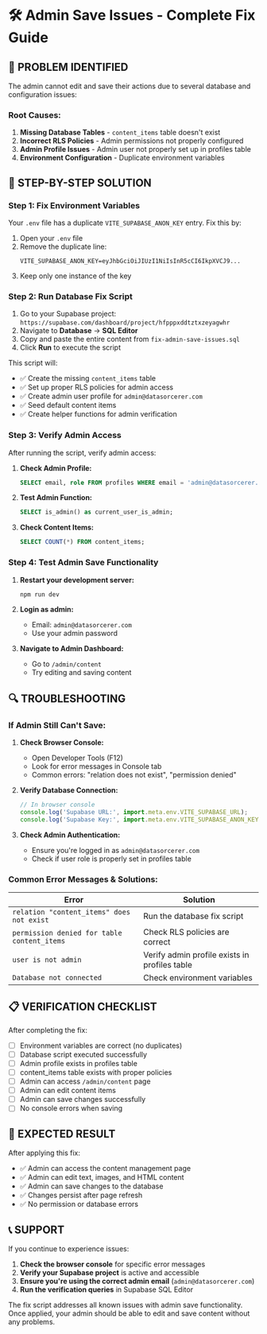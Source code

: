 # 🛠️ Admin Save Issues - Complete Fix Guide

## 🚨 **PROBLEM IDENTIFIED**

The admin cannot edit and save their actions due to several database and configuration issues:

### **Root Causes:**
1. **Missing Database Tables** - `content_items` table doesn't exist
2. **Incorrect RLS Policies** - Admin permissions not properly configured
3. **Admin Profile Issues** - Admin user not properly set up in profiles table
4. **Environment Configuration** - Duplicate environment variables

## 🔧 **STEP-BY-STEP SOLUTION**

### **Step 1: Fix Environment Variables**

Your `.env` file has a duplicate `VITE_SUPABASE_ANON_KEY` entry. Fix this by:

1. Open your `.env` file
2. Remove the duplicate line:
   ```
   VITE_SUPABASE_ANON_KEY=eyJhbGciOiJIUzI1NiIsInR5cCI6IkpXVCJ9...
   ```
3. Keep only one instance of the key

### **Step 2: Run Database Fix Script**

1. Go to your Supabase project: `https://supabase.com/dashboard/project/hfpppxddtztxzeyagwhr`
2. Navigate to **Database** → **SQL Editor**
3. Copy and paste the entire content from `fix-admin-save-issues.sql`
4. Click **Run** to execute the script

This script will:
- ✅ Create the missing `content_items` table
- ✅ Set up proper RLS policies for admin access
- ✅ Create admin user profile for `admin@datasorcerer.com`
- ✅ Seed default content items
- ✅ Create helper functions for admin verification

### **Step 3: Verify Admin Access**

After running the script, verify admin access:

1. **Check Admin Profile:**
   ```sql
   SELECT email, role FROM profiles WHERE email = 'admin@datasorcerer.com';
   ```

2. **Test Admin Function:**
   ```sql
   SELECT is_admin() as current_user_is_admin;
   ```

3. **Check Content Items:**
   ```sql
   SELECT COUNT(*) FROM content_items;
   ```

### **Step 4: Test Admin Save Functionality**

1. **Restart your development server:**
   ```bash
   npm run dev
   ```

2. **Login as admin:**
   - Email: `admin@datasorcerer.com`
   - Use your admin password

3. **Navigate to Admin Dashboard:**
   - Go to `/admin/content`
   - Try editing and saving content

## 🔍 **TROUBLESHOOTING**

### **If Admin Still Can't Save:**

1. **Check Browser Console:**
   - Open Developer Tools (F12)
   - Look for error messages in Console tab
   - Common errors: "relation does not exist", "permission denied"

2. **Verify Database Connection:**
   ```javascript
   // In browser console
   console.log('Supabase URL:', import.meta.env.VITE_SUPABASE_URL);
   console.log('Supabase Key:', import.meta.env.VITE_SUPABASE_ANON_KEY?.substring(0, 20) + '...');
   ```

3. **Check Admin Authentication:**
   - Ensure you're logged in as `admin@datasorcerer.com`
   - Check if user role is properly set in profiles table

### **Common Error Messages & Solutions:**

| Error | Solution |
|-------|----------|
| `relation "content_items" does not exist` | Run the database fix script |
| `permission denied for table content_items` | Check RLS policies are correct |
| `user is not admin` | Verify admin profile exists in profiles table |
| `Database not connected` | Check environment variables |

## 📋 **VERIFICATION CHECKLIST**

After completing the fix:

- [ ] Environment variables are correct (no duplicates)
- [ ] Database script executed successfully
- [ ] Admin profile exists in profiles table
- [ ] content_items table exists with proper policies
- [ ] Admin can access `/admin/content` page
- [ ] Admin can edit content items
- [ ] Admin can save changes successfully
- [ ] No console errors when saving

## 🎯 **EXPECTED RESULT**

After applying this fix:
- ✅ Admin can access the content management page
- ✅ Admin can edit text, images, and HTML content
- ✅ Admin can save changes to the database
- ✅ Changes persist after page refresh
- ✅ No permission or database errors

## 📞 **SUPPORT**

If you continue to experience issues:

1. **Check the browser console** for specific error messages
2. **Verify your Supabase project** is active and accessible
3. **Ensure you're using the correct admin email** (`admin@datasorcerer.com`)
4. **Run the verification queries** in Supabase SQL Editor

The fix script addresses all known issues with admin save functionality. Once applied, your admin should be able to edit and save content without any problems.
